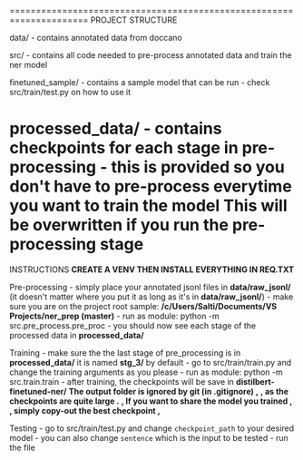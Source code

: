 =====================================================================
PROJECT STRUCTURE

data/
    - contains annotated data from doccano

src/
    - contains all code needed to pre-process annotated data
        and train the ner model

finetuned_sample/
    - contains a sample model that can be run
    - check src/train/test.py on how to use it

processed_data/
    - contains checkpoints for each stage in pre-processing
    - this is provided so you don't have to pre-process
        everytime you want to train the model
    **This will be overwritten if you run the pre-processing stage**
=====================================================================

INSTRUCTIONS
**CREATE A VENV THEN INSTALL EVERYTHING IN REQ.TXT**

Pre-processing
    - simply place your annotated jsonl files in **data/raw_jsonl/**
        (it doesn't matter where you put it as long as it's in **data/raw_jsonl/**)
    - make sure you are on the project root
        sample: **/c/Users/Salti/Documents/VS Projects/ner_prep (master)**
    - run as module:
        python -m src.pre_process.pre_proc
    - you should now see each stage of the processed data in **processed_data/**

Training
    - make sure the the last stage of pre_processing is in **processed_data/**
        it is named **stg_3/** by default
    - go to src/train/train.py and change the training arguments as you please
    - run as module:
        python -m src.train.train
    - after training, the checkpoints will be save in **distilbert-finetuned-ner/**
    **The output folder is ignored by git (in .gitignore)   ,**
    **,  as the checkpoints are quite large                 .**
    **,  If you want to share the model you trained         ,**
    **,  simply copy-out the best checkpoint                ,**

Testing
    - go to src/train/test.py and change `checkpoint_path` to your desired model
    - you can also change `sentence` which is the input to be tested
    - run the file